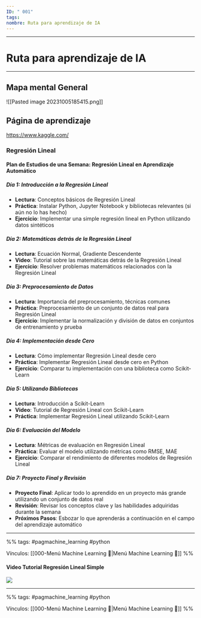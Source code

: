 ```yaml
---
ID: " 001"
tags: 
nombre: Ruta para aprendizaje de IA
---
```

___
# Ruta para aprendizaje de IA
___
## Mapa mental General
![[Pasted image 20231005185415.png]]


## Página de aprendizaje
https://www.kaggle.com/

### Regresión Lineal 
#### Plan de Estudios de una Semana: Regresión Lineal en Aprendizaje Automático

##### Día 1: Introducción a la Regresión Lineal

- **Lectura**: Conceptos básicos de Regresión Lineal
- **Práctica**: Instalar Python, Jupyter Notebook y bibliotecas relevantes (si aún no lo has hecho)
- **Ejercicio**: Implementar una simple regresión lineal en Python utilizando datos sintéticos

##### Día 2: Matemáticas detrás de la Regresión Lineal

- **Lectura**: Ecuación Normal, Gradiente Descendente
- **Video**: Tutorial sobre las matemáticas detrás de la Regresión Lineal
- **Ejercicio**: Resolver problemas matemáticos relacionados con la Regresión Lineal

##### Día 3: Preprocesamiento de Datos

- **Lectura**: Importancia del preprocesamiento, técnicas comunes
- **Práctica**: Preprocesamiento de un conjunto de datos real para Regresión Lineal
- **Ejercicio**: Implementar la normalización y división de datos en conjuntos de entrenamiento y prueba

##### Día 4: Implementación desde Cero

- **Lectura**: Cómo implementar Regresión Lineal desde cero
- **Práctica**: Implementar Regresión Lineal desde cero en Python
- **Ejercicio**: Comparar tu implementación con una biblioteca como Scikit-Learn

##### Día 5: Utilizando Bibliotecas

- **Lectura**: Introducción a Scikit-Learn
- **Video**: Tutorial de Regresión Lineal con Scikit-Learn
- **Práctica**: Implementar Regresión Lineal utilizando Scikit-Learn

##### Día 6: Evaluación del Modelo

- **Lectura**: Métricas de evaluación en Regresión Lineal
- **Práctica**: Evaluar el modelo utilizando métricas como RMSE, MAE
- **Ejercicio**: Comparar el rendimiento de diferentes modelos de Regresión Lineal

##### Día 7: Proyecto Final y Revisión

- **Proyecto Final**: Aplicar todo lo aprendido en un proyecto más grande utilizando un conjunto de datos real
- **Revisión**: Revisar los conceptos clave y las habilidades adquiridas durante la semana
- **Próximos Pasos**: Esbozar lo que aprenderás a continuación en el campo del aprendizaje automático



























___

%%
tags: #pagmachine_learning #python   

Vínculos: [[000-Menú Machine Learning 📃|Menú Machine Learning 📃]] 
%%

#### Video Tutorial Regresión Lineal Simple
![](https://www.youtube.com/watch?v=b7gOUbSmGIY&ab_channel=RafaGonzalezGouveia)

















___

%%
tags: #pagmachine_learning #python   

Vínculos: [[000-Menú Machine Learning 📃|Menú Machine Learning 📃]] 
%%
